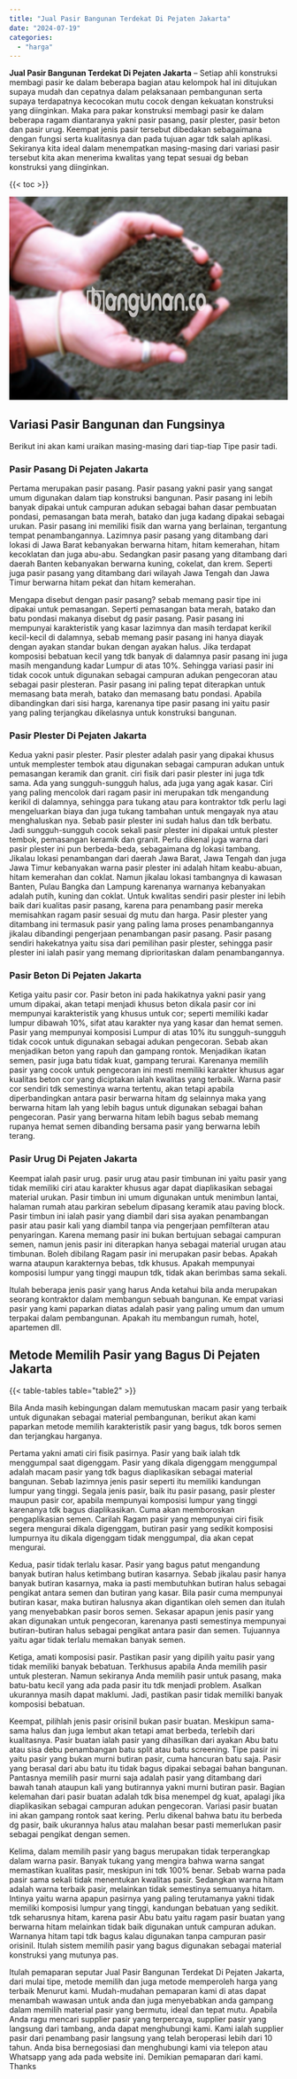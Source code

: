 ```yaml
---
title: "Jual Pasir Bangunan Terdekat Di Pejaten Jakarta"
date: "2024-07-19"
categories: 
  - "harga"
---
```


**Jual Pasir Bangunan Terdekat Di Pejaten Jakarta** – Setiap ahli konstruksi membagi pasir ke dalam beberapa bagian atau kelompok hal ini ditujukan supaya mudah dan cepatnya dalam pelaksanaan pembangunan serta supaya terdapatnya kecocokan mutu cocok dengan kekuatan konstruksi yang diinginkan. Maka para pakar konstruksi membagi pasir ke dalam beberapa ragam diantaranya yakni pasir pasang, pasir plester, pasir beton dan pasir urug. Keempat jenis pasir tersebut dibedakan sebagaimana dengan fungsi serta kualitasnya dan pada tujuan agar tdk salah aplikasi. Sekiranya kita ideal dalam menempatkan masing-masing dari variasi pasir tersebut kita akan menerima kwalitas yang tepat sesuai dg beban konstruksi yang diinginkan.

{{< toc >}}

![Jual Pasir Bangunan Terdekat Di Pejaten Jakarta](/images/jual-pasir-bangunan-51.png)

## Variasi Pasir Bangunan dan Fungsinya

Berikut ini akan kami uraikan masing-masing dari tiap-tiap Tipe pasir tadi.

### Pasir Pasang Di Pejaten Jakarta

Pertama merupakan pasir pasang. Pasir pasang yakni pasir yang sangat umum digunakan dalam tiap konstruksi bangunan. Pasir pasang ini lebih banyak dipakai untuk campuran adukan sebagai bahan dasar pembuatan pondasi, pemasangan bata merah, batako dan juga kadang dipakai sebagai urukan. Pasir pasang ini memiliki fisik dan warna yang berlainan, tergantung tempat penambangannya. Lazimnya pasir pasang yang ditambang dari lokasi di Jawa Barat kebanyakan berwarna hitam, hitam kemerahan, hitam kecoklatan dan juga abu-abu. Sedangkan pasir pasang yang ditambang dari daerah Banten kebanyakan berwarna kuning, cokelat, dan krem. Seperti juga pasir pasang yang ditambang dari wilayah Jawa Tengah dan Jawa Timur berwarna hitam pekat dan hitam kemerahan.

Mengapa disebut dengan pasir pasang? sebab memang pasir tipe ini dipakai untuk pemasangan. Seperti pemasangan bata merah, batako dan batu pondasi makanya disebut dg pasir pasang. Pasir pasang ini mempunyai karakteristik yang kasar lazimnya dan masih terdapat kerikil kecil-kecil di dalamnya, sebab memang pasir pasang ini hanya diayak dengan ayakan standar bukan dengan ayakan halus. Jika terdapat komposisi bebatuan kecil yang tdk banyak di dalamnya pasir pasang ini juga masih mengandung kadar Lumpur di atas 10%. Sehingga variasi pasir ini tidak cocok untuk digunakan sebagai campuran adukan pengecoran atau sebagai pasir plesteran. Pasir pasang ini paling tepat diterapkan untuk memasang bata merah, batako dan memasang batu pondasi. Apabila dibandingkan dari sisi harga, karenanya tipe pasir pasang ini yaitu pasir yang paling terjangkau dikelasnya untuk konstruksi bangunan.

### Pasir Plester Di Pejaten Jakarta

Kedua yakni pasir plester. Pasir plester adalah pasir yang dipakai khusus untuk memplester tembok atau digunakan sebagai campuran adukan untuk pemasangan keramik dan granit. ciri fisik dari pasir plester ini juga tdk sama. Ada yang sungguh-sungguh halus, ada juga yang agak kasar. Ciri yang paling mencolok dari ragam pasir ini merupakan tdk mengandung kerikil di dalamnya, sehingga para tukang atau para kontraktor tdk perlu lagi mengeluarkan biaya dan juga tukang tambahan untuk mengayak nya atau menghaluskan nya. Sebab pasir plester ini sudah halus dan tdk berbatu. Jadi sungguh-sungguh cocok sekali pasir plester ini dipakai untuk plester tembok, pemasangan keramik dan granit. Perlu dikenal juga warna dari pasir plester ini pun berbeda-beda, sebagaimana dg lokasi tambang. Jikalau lokasi penambangan dari daerah Jawa Barat, Jawa Tengah dan juga Jawa Timur kebanyakan warna pasir plester ini adalah hitam keabu-abuan, hitam kemerahan dan coklat. Namun jikalau lokasi tambangnya di kawasan Banten, Pulau Bangka dan Lampung karenanya warnanya kebanyakan adalah putih, kuning dan coklat. Untuk kwalitas sendiri pasir plester ini lebih baik dari kualitas pasir pasang, karena para penambang pasir mereka memisahkan ragam pasir sesuai dg mutu dan harga. Pasir plester yang ditambang ini termasuk pasir yang paling lama proses penambangannya jikalau dibandingi pengerjaan penambangan pasir pasang. Pasir pasang sendiri hakekatnya yaitu sisa dari pemilihan pasir plester, sehingga pasir plester ini ialah pasir yang memang diprioritaskan dalam penambangannya.

### Pasir Beton Di Pejaten Jakarta

Ketiga yaitu pasir cor. Pasir beton ini pada hakikatnya yakni pasir yang umum dipakai, akan tetapi menjadi khusus beton dikala pasir cor ini mempunyai karakteristik yang khusus untuk cor; seperti memiliki kadar lumpur dibawah 10%, sifat atau karakter nya yang kasar dan hemat semen. Pasir yang mempunyai komposisi Lumpur di atas 10% itu sungguh-sungguh tidak cocok untuk digunakan sebagai adukan pengecoran. Sebab akan menjadikan beton yang rapuh dan gampang rontok. Menjadikan ikatan semen, pasir juga batu tidak kuat, gampang terurai. Karenanya memilih pasir yang cocok untuk pengecoran ini mesti memiliki karakter khusus agar kualitas beton cor yang diciptakan ialah kwalitas yang terbaik. Warna pasir cor sendiri tdk semestinya warna tertentu, akan tetapi apabila diperbandingkan antara pasir berwarna hitam dg selainnya maka yang berwarna hitam lah yang lebih bagus untuk digunakan sebagai bahan pengecoran. Pasir yang berwarna hitam lebih bagus sebab memang rupanya hemat semen dibanding bersama pasir yang berwarna lebih terang.

### Pasir Urug Di Pejaten Jakarta

Keempat ialah pasir urug. pasir urug atau pasir timbunan ini yaitu pasir yang tidak memiliki ciri atau karakter khusus agar dapat diaplikasikan sebagai material urukan. Pasir timbun ini umum digunakan untuk menimbun lantai, halaman rumah atau parkiran sebelum dipasang keramik atau paving block. Pasir timbun ini ialah pasir yang diambil dari sisa ayakan penambangan pasir atau pasir kali yang diambil tanpa via pengerjaan pemfilteran atau penyaringan. Karena memang pasir ini bukan bertujuan sebagai campuran semen, namun jenis pasir ini diterapkan hanya sebagai material urugan atau timbunan. Boleh dibilang Ragam pasir ini merupakan pasir bebas. Apakah warna ataupun karakternya bebas, tdk khusus. Apakah mempunyai komposisi lumpur yang tinggi maupun tdk, tidak akan berimbas sama sekali.

Itulah beberapa jenis pasir yang harus Anda ketahui bila anda merupakan seorang kontraktor dalam membangun sebuah bangunan. Ke empat variasi pasir yang kami paparkan diatas adalah pasir yang paling umum dan umum terpakai dalam pembangunan. Apakah itu membangun rumah, hotel, apartemen dll.

## Metode Memilih Pasir yang Bagus Di Pejaten Jakarta

{{< table-tables table="table2" >}}

Bila Anda masih kebingungan dalam memutuskan macam pasir yang terbaik untuk digunakan sebagai material pembangunan, berikut akan kami paparkan metode memilih karakteristik pasir yang bagus, tdk boros semen dan terjangkau harganya.

Pertama yakni amati ciri fisik pasirnya. Pasir yang baik ialah tdk menggumpal saat digenggam. Pasir yang dikala digenggam menggumpal adalah macam pasir yang tdk bagus diaplikasikan sebagai material bangunan. Sebab lazimnya jenis pasir seperti itu memiliki kandungan lumpur yang tinggi. Segala jenis pasir, baik itu pasir pasang, pasir plester maupun pasir cor, apabila mempunyai komposisi lumpur yang tinggi karenanya tdk bagus diaplikasikan. Cuma akan memboroskan pengaplikasian semen. Carilah Ragam pasir yang mempunyai ciri fisik segera mengurai dikala digenggam, butiran pasir yang sedikit komposisi lumpurnya itu dikala digenggam tidak menggumpal, dia akan cepat mengurai.

Kedua, pasir tidak terlalu kasar. Pasir yang bagus patut mengandung banyak butiran halus ketimbang butiran kasarnya. Sebab jikalau pasir hanya banyak butiran kasarnya, maka ia pasti membutuhkan butiran halus sebagai pengikat antara semen dan butiran yang kasar. Bila pasir cuma mempunyai butiran kasar, maka butiran halusnya akan digantikan oleh semen dan itulah yang menyebabkan pasir boros semen. Sekasar apapun jenis pasir yang akan digunakan untuk pengecoran, karenanya pasti semestinya mempunyai butiran-butiran halus sebagai pengikat antara pasir dan semen. Tujuannya yaitu agar tidak terlalu memakan banyak semen.

Ketiga, amati komposisi pasir. Pastikan pasir yang dipilih yaitu pasir yang tidak memiliki banyak bebatuan. Terkhusus apabila Anda memilih pasir untuk plesteran. Namun sekiranya Anda memilih pasir untuk pasang, maka batu-batu kecil yang ada pada pasir itu tdk menjadi problem. Asalkan ukurannya masih dapat maklumi. Jadi, pastikan pasir tidak memiliki banyak komposisi bebatuan.

Keempat, pilihlah jenis pasir orisinil bukan pasir buatan. Meskipun sama-sama halus dan juga lembut akan tetapi amat berbeda, terlebih dari kualitasnya. Pasir buatan ialah pasir yang dihasilkan dari ayakan Abu batu atau sisa debu penambangan batu split atau batu screening. Tipe pasir ini yaitu pasir yang bukan murni butiran pasir, cuma hancuran batu saja. Pasir yang berasal dari abu batu itu tidak bagus dipakai sebagai bahan bangunan. Pantasnya memilih pasir murni saja adalah pasir yang ditambang dari bawah tanah ataupun kali yang butirannya yakni murni butiran pasir. Bagian kelemahan dari pasir buatan adalah tdk bisa menempel dg kuat, apalagi jika diaplikasikan sebagai campuran adukan pengecoran. Variasi pasir buatan ini akan gampang rontok saat kering. Perlu dikenal bahwa batu itu berbeda dg pasir, baik ukurannya halus atau malahan besar pasti memerlukan pasir sebagai pengikat dengan semen.

Kelima, dalam memilih pasir yang bagus merupakan tidak terperangkap dalam warna pasir. Banyak tukang yang mengira bahwa warna sangat memastikan kualitas pasir, meskipun ini tdk 100% benar. Sebab warna pada pasir sama sekali tidak menentukan kwalitas pasir. Sedangkan warna hitam adalah warna terbaik pasir, melainkan tidak semestinya semuanya hitam. Intinya yaitu warna apapun pasirnya yang paling terutamanya yakni tidak memiliki komposisi lumpur yang tinggi, kandungan bebatuan yang sedikit. tdk seharusnya hitam, karena pasir Abu batu yaitu ragam pasir buatan yang berwarna hitam melainkan tidak baik digunakan untuk campuran adukan. Warnanya hitam tapi tdk bagus kalau digunakan tanpa campuran pasir orisinil. Itulah sistem memilih pasir yang bagus digunakan sebagai material konstruksi yang mutunya pas.

Itulah pemaparan seputar Jual Pasir Bangunan Terdekat Di Pejaten Jakarta, dari mulai tipe, metode memilih dan juga metode memperoleh harga yang terbaik Menurut kami. Mudah-mudahan pemaparan kami di atas dapat menambah wawasan untuk anda dan juga menyebabkan anda gampang dalam memilih material pasir yang bermutu, ideal dan tepat mutu. Apabila Anda ragu mencari supplier pasir yang terpercaya, supplier pasir yang langsung dari tambang, anda dapat menghubungi kami. Kami ialah supplier pasir dari penambang pasir langsung yang telah beroperasi lebih dari 10 tahun. Anda bisa bernegosiasi dan menghubungi kami via telepon atau Whatsapp yang ada pada website ini. Demikian pemaparan dari kami. Thanks
